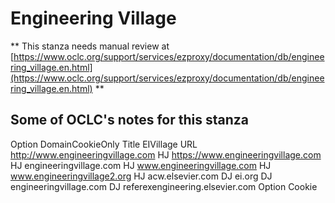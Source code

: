 # Engineering Village
** This stanza needs manual review at [https://www.oclc.org/support/services/ezproxy/documentation/db/engineering_village.en.html](https://www.oclc.org/support/services/ezproxy/documentation/db/engineering_village.en.html) **

## Some of OCLC's notes for this stanza

Option DomainCookieOnly
 Title EIVillage
 URL http://www.engineeringvillage.com
 HJ https://www.engineeringvillage.com
 HJ engineeringvillage.com
 HJ www.engineeringvillage.com
 HJ www.engineeringvillage2.org
 HJ acw.elsevier.com
 DJ ei.org
 DJ engineeringvillage.com
 DJ referexengineering.elsevier.com
 Option Cookie 
 
